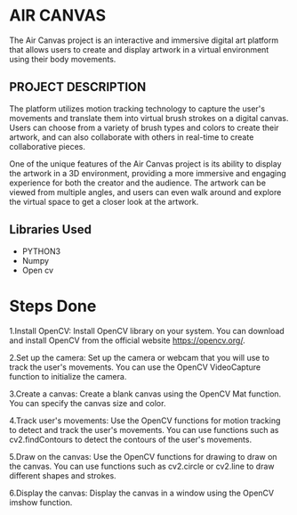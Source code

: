 # AIR CANVAS
The Air Canvas project is an interactive and immersive digital art platform that allows users to create and display artwork in a virtual environment using their body movements.

## PROJECT DESCRIPTION
The platform utilizes motion tracking technology to capture the user's movements and translate them into virtual brush strokes on a digital canvas. Users can choose from a variety of brush types and colors to create their artwork, and can also collaborate with others in real-time to create collaborative pieces.

One of the unique features of the Air Canvas project is its ability to display the artwork in a 3D environment, providing a more immersive and engaging experience for both the creator and the audience. The artwork can be viewed from multiple angles, and users can even walk around and explore the virtual space to get a closer look at the artwork.

## Libraries Used

* PYTHON3
* Numpy
* Open cv

# Steps Done

1.Install OpenCV: Install OpenCV library on your system. You can download and install OpenCV from the official website https://opencv.org/.

2.Set up the camera: Set up the camera or webcam that you will use to track the user's movements. You can use the OpenCV VideoCapture function to initialize the camera.

3.Create a canvas: Create a blank canvas using the OpenCV Mat function. You can specify the canvas size and color.

4.Track user's movements: Use the OpenCV functions for motion tracking to detect and track the user's movements. You can use functions such as cv2.findContours to detect the contours of the user's movements.

5.Draw on the canvas: Use the OpenCV functions for drawing to draw on the canvas. You can use functions such as cv2.circle or cv2.line to draw different shapes and strokes.

6.Display the canvas: Display the canvas in a window using the OpenCV imshow function.



